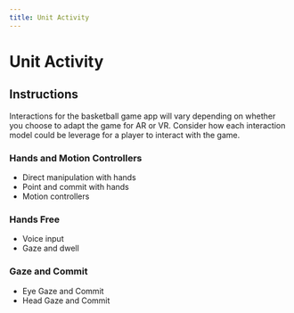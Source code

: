```yaml
---
title: Unit Activity
---
```


# Unit Activity

## Instructions

Interactions for the basketball game app will vary depending on whether you choose to adapt the game for AR or VR. Consider how each interaction model could be leverage for a player to interact with the game.

### Hands and Motion Controllers

- Direct manipulation with hands
- Point and commit with hands
- Motion controllers

### Hands Free

- Voice input
- Gaze and dwell

### Gaze and Commit

- Eye Gaze and Commit
- Head Gaze and Commit
